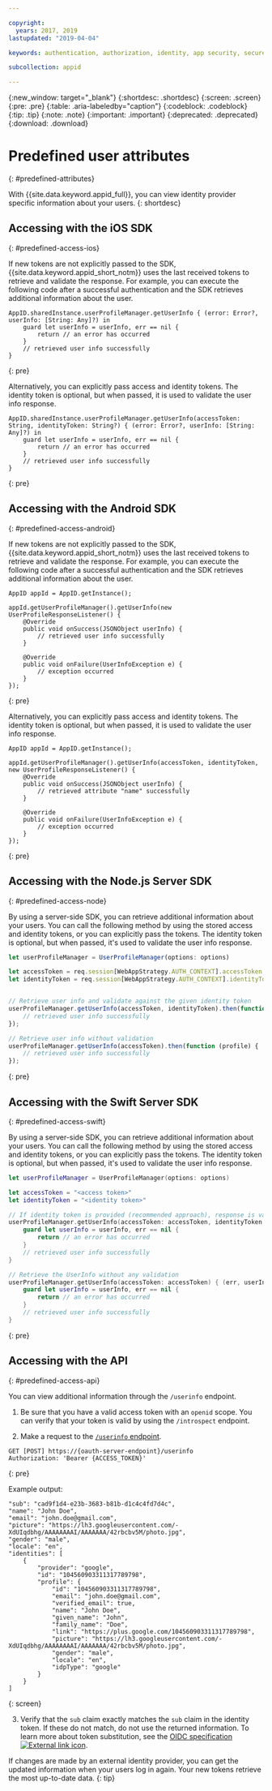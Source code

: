 ```yaml
---

copyright:
  years: 2017, 2019
lastupdated: "2019-04-04"

keywords: authentication, authorization, identity, app security, secure, user information, attributes, accessing, storing, preregister, profiles

subcollection: appid

---
```


{:new_window: target="_blank"}
{:shortdesc: .shortdesc}
{:screen: .screen}
{:pre: .pre}
{:table: .aria-labeledby="caption"}
{:codeblock: .codeblock}
{:tip: .tip}
{:note: .note}
{:important: .important}
{:deprecated: .deprecated}
{:download: .download}

# Predefined user attributes
{: #predefined-attributes}

With {{site.data.keyword.appid_full}}, you can view identity provider specific information about your users.
{: shortdesc}


## Accessing with the iOS SDK
{: #predefined-access-ios}

If new tokens are not explicitly passed to the SDK, {{site.data.keyword.appid_short_notm}} uses the last received tokens to retrieve and validate the response. For example, you can execute the following code after a successful authentication and the SDK retrieves additional information about the user.

```
AppID.sharedInstance.userProfileManager.getUserInfo { (error: Error?, userInfo: [String: Any]?) in
	guard let userInfo = userInfo, err == nil {
		return // an error has occurred
	}
	// retrieved user info successfully
}
```
{: pre}

Alternatively, you can explicitly pass access and identity tokens. The identity token is optional, but when passed, it is used to validate the user info response.

```
AppID.sharedInstance.userProfileManager.getUserInfo(accessToken: String, identityToken: String?) { (error: Error?, userInfo: [String: Any]?) in
	guard let userInfo = userInfo, err == nil {
		return // an error has occurred
	}
	// retrieved user info successfully
}
```
{: pre}


## Accessing with the Android SDK
{: #predefined-access-android}

If new tokens are not explicitly passed to the SDK, {{site.data.keyword.appid_short_notm}} uses the last received tokens to retrieve and validate the response. For example, you can execute the following code after a successful authentication and the SDK retrieves additional information about the user.

```
AppID appId = AppID.getInstance();

appId.getUserProfileManager().getUserInfo(new UserProfileResponseListener() {
	@Override
	public void onSuccess(JSONObject userInfo) {
		// retrieved user info successfully
	}

	@Override
	public void onFailure(UserInfoException e) {
		// exception occurred
	}
});
```
{: pre}

Alternatively, you can explicitly pass access and identity tokens. The identity token is optional, but when passed, it is used to validate the user info response.

```
AppID appId = AppID.getInstance();

appId.getUserProfileManager().getUserInfo(accessToken, identityToken, new UserProfileResponseListener() {
	@Override
	public void onSuccess(JSONObject userInfo) {
		// retrieved attribute "name" successfully
	}

	@Override
	public void onFailure(UserInfoException e) {
		// exception occurred
	}
});
```
{: pre}


## Accessing with the Node.js Server SDK
{: #predefined-access-node}


By using a server-side SDK, you can retrieve additional information about your users. You can call the following method by using the stored access and identity tokens, or you can explicitly pass the tokens. The identity token is optional, but when passed, it's used to validate the user info response.


```javascript
let userProfileManager = UserProfileManager(options: options)

let accessToken = req.session[WebAppStrategy.AUTH_CONTEXT].accessToken;
let identityToken = req.session[WebAppStrategy.AUTH_CONTEXT].identityToken;


// Retrieve user info and validate against the given identity token
userProfileManager.getUserInfo(accessToken, identityToken).then(function (profile) {
	// retrieved user info successfully
});

// Retrieve user info without validation
userProfileManager.getUserInfo(accessToken).then(function (profile) {
	// retrieved user info successfully
});
```
{: pre}



## Accessing with the Swift Server SDK
{: #predefined-access-swift}

By using a server-side SDK, you can retrieve additional information about your users. You can call the following method by using the stored access and identity tokens, or you can explicitly pass the tokens. The identity token is optional, but when passed, it's used to validate the user info response.


```swift
let userProfileManager = UserProfileManager(options: options)

let accessToken = "<access token>"
let identityToken = "<identity token>"

// If identity token is provided (recommended approach), response is validated against the identity token
userProfileManager.getUserInfo(accessToken: accessToken, identityToken: identityToken) { (err, userInfo) in
	guard let userInfo = userInfo, err == nil {
		return // an error has occurred
	}
	// retrieved user info successfully
}

// Retrieve the UserInfo without any validation
userProfileManager.getUserInfo(accessToken: accessToken) { (err, userInfo) in
	guard let userInfo = userInfo, err == nil {
		return // an error has occurred
	}
	// retrieved user info successfully
}
```
{: pre}



## Accessing with the API
{: #predefined-access-api}

You can view additional information through the `/userinfo` endpoint.

1. Be sure that you have a valid access token with an `openid` scope. You can verify that your token is valid by using the `/introspect` endpoint.

2. Make a request to the [`/userinfo` endpoint](https://us-south.appid.cloud.ibm.com/swagger-ui/#/Authorization_Server_V4/userInfo).
  ```
  GET [POST] https://{oauth-server-endpoint}/userinfo
  Authorization: 'Bearer {ACCESS_TOKEN}'
  ```
  {: pre}

  Example output:
  ```
  "sub": "cad9f1d4-e23b-3683-b81b-d1c4c4fd7d4c",
  "name": "John Doe",
  "email": "john.doe@gmail.com",
  "picture": "https://lh3.googleusercontent.com/-XdUIqdbhg/AAAAAAAAI/AAAAAAA/42rbcbv5M/photo.jpg",
  "gender": "male",
  "locale": "en",
  "identities": [
      {
          "provider": "google",
          "id": "104560903311317789798",
          "profile": {
              "id": "104560903311317789798",
              "email": "john.doe@gmail.com",
              "verified_email": true,
              "name": "John Doe",
              "given_name": "John",
              "family_name": "Doe",
              "link": "https://plus.google.com/104560903311317789798",
              "picture": "https://lh3.googleusercontent.com/-XdUIqdbhg/AAAAAAAAI/AAAAAAA/42rbcbv5M/photo.jpg",
              "gender": "male",
              "locale": "en",
              "idpType": "google"
          }
      }
  ]
  ```
  {: screen}

3. Verify that the `sub` claim exactly matches the `sub` claim in the identity token. If these do not match, do not use the returned information. To learn more about token substitution, see the <a href="http://openid.net/specs/openid-connect-core-1_0.html#TokenSubstitution" target="__blank">OIDC specification <img src="../../icons/launch-glyph.svg" alt="External link icon"></a>.

If changes are made by an external identity provider, you can get the updated information when your users log in again. Your new tokens retrieve the most up-to-date data.
{: tip}
